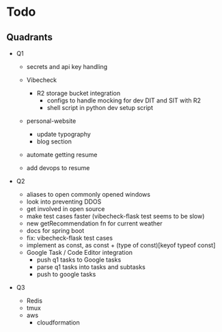 # Todo

## Quadrants

- Q1

  - secrets and api key handling

  - Vibecheck

    - R2 storage bucket integration
      - configs to handle mocking for dev DIT and SIT with R2
      - shell script in python dev setup script

  - personal-website

    - update typography
    - blog section

  - automate getting resume
  - add devops to resume

- Q2

  - aliases to open commonly opened windows
  - look into preventing DDOS
  - get involved in open source
  - make test cases faster (vibecheck-flask test seems to be slow)
  - new getRecommendation fn for current weather
  - docs for spring boot
  - fix: vibecheck-flask test cases
  - implement as const, as const + (type of const)[keyof typeof const]
  - Google Task / Code Editor integration
    - push q1 tasks to Google tasks
    - parse q1 tasks into tasks and subtasks
    - push to google tasks

- Q3
  - Redis
  - tmux
  - aws
    - cloudformation
